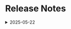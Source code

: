 # Release Notes

<details>
  <summary>2025-05-22</summary>

## Infrastructure Changes

NA

## Content Changes

- **Change**:
    - There were a few UI updates related to Azure OpenAI and minor grammatical errors, which I have corrected.
    - **Getting started page** I have updated one screenshot related to the zoom-in and zoom-out functionality.

## Screenshot Updates

- **Change**: Screenshots are up-to-date.

## Testing Notes

- **Testing Date**: 2025-05-22
